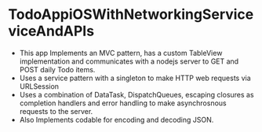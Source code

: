 # TodoAppiOSWithNetworkingServiceviceAndAPIs

- This app Implements an MVC pattern, has a custom TableView implementation and communicates with a nodejs server to GET and POST daily Todo items.
- Uses a service pattern with a singleton to make HTTP web requests via URLSession
- Uses a combination of DataTask, DispatchQueues, escaping closures as completion handlers and error handling to make asynchrosnous requests to the server.
- Also Implements codable for encoding and decoding JSON.  
